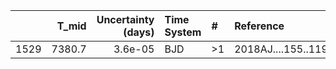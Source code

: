 |      |   T_mid |   Uncertainty (days) | Time System   | #   | Reference           |
|-----:|--------:|---------------------:|:--------------|:----|:--------------------|
| 1529 |  7380.7 |              3.6e-05 | BJD           | >1  | 2018AJ....155..119B |